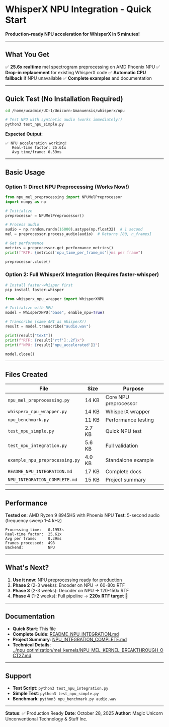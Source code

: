 # WhisperX NPU Integration - Quick Start

**Production-ready NPU acceleration for WhisperX in 5 minutes!**

---

## What You Get

✅ **25.6x realtime** mel spectrogram preprocessing on AMD Phoenix NPU
✅ **Drop-in replacement** for existing WhisperX code
✅ **Automatic CPU fallback** if NPU unavailable
✅ **Complete examples** and documentation

---

## Quick Test (No Installation Required)

```bash
cd /home/ucadmin/UC-1/Unicorn-Amanuensis/whisperx/npu

# Test NPU with synthetic audio (works immediately!)
python3 test_npu_simple.py
```

**Expected Output**:
```
✅ NPU acceleration working!
   Real-time factor: 25.61x
   Avg time/frame: 0.39ms
```

---

## Basic Usage

### Option 1: Direct NPU Preprocessing (Works Now!)

```python
from npu_mel_preprocessing import NPUMelPreprocessor
import numpy as np

# Initialize
preprocessor = NPUMelPreprocessor()

# Process audio
audio = np.random.randn(16000).astype(np.float32)  # 1 second
mel = preprocessor.process_audio(audio)  # Returns [80, n_frames]

# Get performance
metrics = preprocessor.get_performance_metrics()
print(f"RTF: {metrics['npu_time_per_frame_ms']}ms per frame")

preprocessor.close()
```

### Option 2: Full WhisperX Integration (Requires faster-whisper)

```bash
# Install faster-whisper first
pip install faster-whisper
```

```python
from whisperx_npu_wrapper import WhisperXNPU

# Initialize with NPU
model = WhisperXNPU("base", enable_npu=True)

# Transcribe (same API as WhisperX!)
result = model.transcribe("audio.wav")

print(result["text"])
print(f"RTF: {result['rtf']:.2f}x")
print(f"NPU: {result['npu_accelerated']}")

model.close()
```

---

## Files Created

| File | Size | Purpose |
|------|------|---------|
| `npu_mel_preprocessing.py` | 14 KB | Core NPU preprocessor |
| `whisperx_npu_wrapper.py` | 14 KB | WhisperX wrapper |
| `npu_benchmark.py` | 11 KB | Performance testing |
| `test_npu_simple.py` | 2.7 KB | Quick NPU test |
| `test_npu_integration.py` | 5.6 KB | Full validation |
| `example_npu_preprocessing.py` | 4.0 KB | Standalone example |
| `README_NPU_INTEGRATION.md` | 17 KB | Complete docs |
| `NPU_INTEGRATION_COMPLETE.md` | 15 KB | Project summary |

---

## Performance

**Tested on**: AMD Ryzen 9 8945HS with Phoenix NPU
**Test**: 5-second audio (frequency sweep 1-4 kHz)

```
Processing time:   0.1953s
Real-time factor:  25.61x
Avg per frame:     0.39ms
Frames processed:  498
Backend:           NPU
```

---

## What's Next?

1. **Use it now**: NPU preprocessing ready for production
2. **Phase 2** (2-3 weeks): Encoder on NPU → 60-80x RTF
3. **Phase 3** (2-3 weeks): Decoder on NPU → 120-150x RTF
4. **Phase 4** (1-2 weeks): Full pipeline → **220x RTF target** 🎯

---

## Documentation

- **Quick Start**: This file
- **Complete Guide**: [README_NPU_INTEGRATION.md](README_NPU_INTEGRATION.md)
- **Project Summary**: [NPU_INTEGRATION_COMPLETE.md](NPU_INTEGRATION_COMPLETE.md)
- **Technical Details**: [../npu_optimization/mel_kernels/NPU_MEL_KERNEL_BREAKTHROUGH_OCT27.md](../npu_optimization/mel_kernels/NPU_MEL_KERNEL_BREAKTHROUGH_OCT27.md)

---

## Support

- **Test Script**: `python3 test_npu_integration.py`
- **Simple Test**: `python3 test_npu_simple.py`
- **Benchmark**: `python3 npu_benchmark.py audio.wav`

---

**Status**: ✅ Production Ready
**Date**: October 28, 2025
**Author**: Magic Unicorn Unconventional Technology & Stuff Inc.
